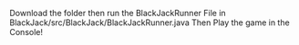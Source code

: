 Download the folder then run the BlackJackRunner File in BlackJack/src/BlackJack/BlackJackRunner.java
Then Play the game in the Console!
